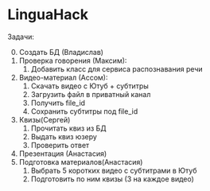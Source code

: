 # LinguaHack

Задачи:

  0. Создать БД (Владислав)
  1. Проверка говорения (Максим): 
      1) Добавить класс для сервиса распознавания речи 
  2. Видео-материал (Ассом): 
      1) Скачать видео с Ютуб + субтитры
      2) Загрузить файл в приватный канал
      3) Получить file_id
      4) Сохранить субтитры под file_id 
  3. Квизы(Сергей)
      1) Прочитать квиз из БД
      2) Выдать квиз юзеру
      3. Проверить ответ
  4. Презентация (Анастасия)
  5. Подготовка материалов(Анастасия)
      1. Выбрать 5 коротких видео с субтитрами в Ютуб
      2. Подготовить по ним квизы (3 на каждое видео) 
